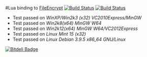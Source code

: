 #Lua binding to [FileEncrypt](http://www.gladman.me.uk/cryptography_technology/fileencrypt)
[![Build Status](https://travis-ci.org/moteus/lua-AesFileEncrypt.png?branch=master)](https://travis-ci.org/moteus/lua-AesFileEncrypt)
[![Build Status](https://buildhive.cloudbees.com/job/moteus/job/lua-AesFileEncrypt/badge/icon)](https://buildhive.cloudbees.com/job/moteus/job/lua-AesFileEncrypt/)

* Test passed on *WinXP/Win2k3 (x32)* *VC2010Express/MinGW*
* Test passed on *Win2k8(x64)* *MinGW W64*
* Test passed on *Win2k12(x64)* *MinGW W64/VC2012Express*
* Test passed on *Linux Mint 15 (x32)*
* Test passed on *Linux Debian 3.9.5 x86_64 GNU/Linux*


[![Bitdeli Badge](https://d2weczhvl823v0.cloudfront.net/moteus/lua-aesfileencrypt/trend.png)](https://bitdeli.com/free "Bitdeli Badge")

